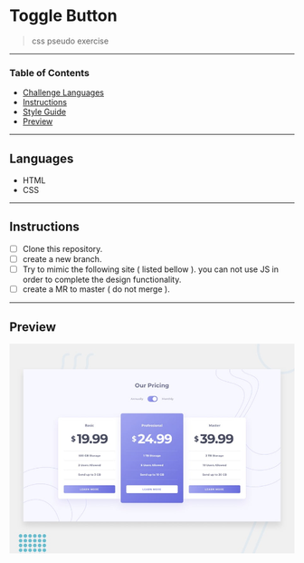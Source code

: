 
# Toggle Button

> css pseudo exercise

---

### Table of Contents

- [Challenge Languages](#Languages)
- [Instructions](#Instructions)
- [Style Guide](#Style-Guide)
- [Preview](#Preview)

---

## Languages

* HTML
* CSS

---

## Instructions

- [ ] Clone this repository.
- [ ] create a new branch.
- [ ] Try to mimic the following site ( listed bellow ). you can not use JS in order to complete the design functionality.
- [ ] create a MR to master ( do not merge ).

---

## Preview

![Design preview for the Pricing component with toggle coding challenge](./design/desktop-preview.jpg)


